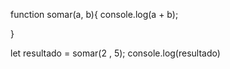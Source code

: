 function somar(a, b){ 
console.log(a + b); 


} 



let resultado = somar(2 , 5); 
console.log(resultado)

